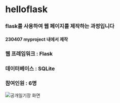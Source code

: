 # helloflask
### flask를 사용하여 웹 페이지를 제작하는 과정입니다

#### 230407 myproject 내에서 제작

### 웹 프레임워크 : Flask
### 데이터베이스 : SQLite
### 참여인원 : 6명

![공개일기장 화면](https://user-images.githubusercontent.com/114221089/232211740-872c53c1-553f-49ca-a63c-b47966d98fce.jpg)
